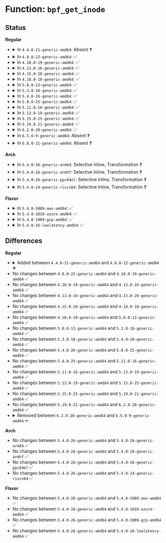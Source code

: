 # Function: <code>bpf_get_inode</code>

## Status
<b>Regular</b>
<ul>
<li>
<details>
<summary>In <code>4.4.0-21-generic-amd64</code>: Absent ❓</summary>

```json
{
  "name": "bpf_get_inode",
  "collision_type": "Unique Static",
  "inline_type": "Selective",
  "funcs": [
    {
      "addr": 18446744071580380288,
      "name": "bpf_get_inode",
      "external": false,
      "loc": "kernel/bpf/inode.c:81",
      "file": "kernel/bpf/inode.c",
      "inline": "not declared, inlined",
      "caller_inline": [
        "kernel/bpf/inode.c:bpf_mkobj_ops",
        "kernel/bpf/inode.c:bpf_mkdir"
      ],
      "caller_func": [
        "kernel/bpf/inode.c:bpf_mkobj_ops",
        "kernel/bpf/inode.c:bpf_mkdir"
      ]
    }
  ],
  "symbols": [
    {
      "addr": 18446744071580380288,
      "name": "bpf_get_inode.part.4",
      "section": ".text",
      "bind": "STB_LOCAL",
      "size": 116
    }
  ]
}
```
</details>
</li>
<li>
<details>
<summary>In <code>4.8.0-22-generic-amd64</code>: ✅</summary>

```c
struct inode * bpf_get_inode(struct super_block * sb, const struct inode * dir, umode_t mode)
```

```json
{
  "name": "bpf_get_inode",
  "collision_type": "Unique Static",
  "inline_type": "No",
  "funcs": [
    {
      "addr": 18446744071580440352,
      "name": "bpf_get_inode",
      "external": false,
      "loc": "kernel/bpf/inode.c:81",
      "file": "kernel/bpf/inode.c",
      "inline": "seen, unknown",
      "caller_inline": [],
      "caller_func": [
        "kernel/bpf/inode.c:bpf_mkobj_ops",
        "kernel/bpf/inode.c:bpf_mkdir"
      ]
    }
  ],
  "symbols": [
    {
      "addr": 18446744071580440352,
      "name": "bpf_get_inode",
      "section": ".text",
      "bind": "STB_LOCAL",
      "size": 153
    }
  ]
}
```
</details>
</li>
<li>
<details>
<summary>In <code>4.10.0-19-generic-amd64</code>: ✅</summary>

```c
struct inode * bpf_get_inode(struct super_block * sb, const struct inode * dir, umode_t mode)
```

```json
{
  "name": "bpf_get_inode",
  "collision_type": "Unique Static",
  "inline_type": "No",
  "funcs": [
    {
      "addr": 18446744071580494208,
      "name": "bpf_get_inode",
      "external": false,
      "loc": "kernel/bpf/inode.c:82",
      "file": "kernel/bpf/inode.c",
      "inline": "seen, unknown",
      "caller_inline": [],
      "caller_func": [
        "kernel/bpf/inode.c:bpf_symlink",
        "kernel/bpf/inode.c:bpf_mkobj",
        "kernel/bpf/inode.c:bpf_mkobj",
        "kernel/bpf/inode.c:bpf_mkdir"
      ]
    }
  ],
  "symbols": [
    {
      "addr": 18446744071580494208,
      "name": "bpf_get_inode",
      "section": ".text",
      "bind": "STB_LOCAL",
      "size": 154
    }
  ]
}
```
</details>
</li>
<li>
<details>
<summary>In <code>4.13.0-16-generic-amd64</code>: ✅</summary>

```c
struct inode * bpf_get_inode(struct super_block * sb, const struct inode * dir, umode_t mode)
```

```json
{
  "name": "bpf_get_inode",
  "collision_type": "Unique Static",
  "inline_type": "No",
  "funcs": [
    {
      "addr": 18446744071580522464,
      "name": "bpf_get_inode",
      "external": false,
      "loc": "kernel/bpf/inode.c:83",
      "file": "kernel/bpf/inode.c",
      "inline": "seen, unknown",
      "caller_inline": [],
      "caller_func": [
        "kernel/bpf/inode.c:bpf_symlink",
        "kernel/bpf/inode.c:bpf_mkobj",
        "kernel/bpf/inode.c:bpf_mkobj",
        "kernel/bpf/inode.c:bpf_mkdir"
      ]
    }
  ],
  "symbols": [
    {
      "addr": 18446744071580522464,
      "name": "bpf_get_inode",
      "section": ".text",
      "bind": "STB_LOCAL",
      "size": 170
    }
  ]
}
```
</details>
</li>
<li>
<details>
<summary>In <code>4.15.0-20-generic-amd64</code>: ✅</summary>

```c
struct inode * bpf_get_inode(struct super_block * sb, const struct inode * dir, umode_t mode)
```

```json
{
  "name": "bpf_get_inode",
  "collision_type": "Unique Static",
  "inline_type": "No",
  "funcs": [
    {
      "addr": 18446744071580584576,
      "name": "bpf_get_inode",
      "external": false,
      "loc": "kernel/bpf/inode.c:83",
      "file": "kernel/bpf/inode.c",
      "inline": "seen, unknown",
      "caller_inline": [],
      "caller_func": [
        "kernel/bpf/inode.c:bpf_symlink",
        "kernel/bpf/inode.c:bpf_mkobj",
        "kernel/bpf/inode.c:bpf_mkobj",
        "kernel/bpf/inode.c:bpf_mkdir"
      ]
    }
  ],
  "symbols": [
    {
      "addr": 18446744071580584576,
      "name": "bpf_get_inode",
      "section": ".text",
      "bind": "STB_LOCAL",
      "size": 170
    }
  ]
}
```
</details>
</li>
<li>
<details>
<summary>In <code>4.18.0-10-generic-amd64</code>: ✅</summary>

```c
struct inode * bpf_get_inode(struct super_block * sb, const struct inode * dir, umode_t mode)
```

```json
{
  "name": "bpf_get_inode",
  "collision_type": "Unique Static",
  "inline_type": "No",
  "funcs": [
    {
      "addr": 18446744071580679952,
      "name": "bpf_get_inode",
      "external": false,
      "loc": "kernel/bpf/inode.c:83",
      "file": "kernel/bpf/inode.c",
      "inline": "seen, unknown",
      "caller_inline": [],
      "caller_func": [
        "kernel/bpf/inode.c:bpf_symlink",
        "kernel/bpf/inode.c:bpf_mkmap",
        "kernel/bpf/inode.c:bpf_mkprog",
        "kernel/bpf/inode.c:bpf_mkdir"
      ]
    }
  ],
  "symbols": [
    {
      "addr": 18446744071580679952,
      "name": "bpf_get_inode",
      "section": ".text",
      "bind": "STB_LOCAL",
      "size": 162
    }
  ]
}
```
</details>
</li>
<li>
<details>
<summary>In <code>5.0.0-13-generic-amd64</code>: ✅</summary>

```c
struct inode * bpf_get_inode(struct super_block * sb, const struct inode * dir, umode_t mode)
```

```json
{
  "name": "bpf_get_inode",
  "collision_type": "Unique Static",
  "inline_type": "No",
  "funcs": [
    {
      "addr": 18446744071580750688,
      "name": "bpf_get_inode",
      "external": false,
      "loc": "kernel/bpf/inode.c:83",
      "file": "kernel/bpf/inode.c",
      "inline": "seen, unknown",
      "caller_inline": [],
      "caller_func": [
        "kernel/bpf/inode.c:bpf_symlink",
        "kernel/bpf/inode.c:bpf_mkmap",
        "kernel/bpf/inode.c:bpf_mkprog",
        "kernel/bpf/inode.c:bpf_mkdir"
      ]
    }
  ],
  "symbols": [
    {
      "addr": 18446744071580750688,
      "name": "bpf_get_inode",
      "section": ".text",
      "bind": "STB_LOCAL",
      "size": 162
    }
  ]
}
```
</details>
</li>
<li>
<details>
<summary>In <code>5.3.0-18-generic-amd64</code>: ✅</summary>

```c
struct inode * bpf_get_inode(struct super_block * sb, const struct inode * dir, umode_t mode)
```

```json
{
  "name": "bpf_get_inode",
  "collision_type": "Unique Static",
  "inline_type": "No",
  "funcs": [
    {
      "addr": 18446744071580833424,
      "name": "bpf_get_inode",
      "external": false,
      "loc": "kernel/bpf/inode.c:80",
      "file": "kernel/bpf/inode.c",
      "inline": "seen, unknown",
      "caller_inline": [],
      "caller_func": [
        "kernel/bpf/inode.c:bpf_symlink",
        "kernel/bpf/inode.c:bpf_mkmap",
        "kernel/bpf/inode.c:bpf_mkprog",
        "kernel/bpf/inode.c:bpf_mkdir"
      ]
    }
  ],
  "symbols": [
    {
      "addr": 18446744071580833424,
      "name": "bpf_get_inode",
      "section": ".text",
      "bind": "STB_LOCAL",
      "size": 167
    }
  ]
}
```
</details>
</li>
<li>
<details>
<summary>In <code>5.4.0-26-generic-amd64</code>: ✅</summary>

```c
struct inode * bpf_get_inode(struct super_block * sb, const struct inode * dir, umode_t mode)
```

```json
{
  "name": "bpf_get_inode",
  "collision_type": "Unique Static",
  "inline_type": "No",
  "funcs": [
    {
      "addr": 18446744071580884464,
      "name": "bpf_get_inode",
      "external": false,
      "loc": "kernel/bpf/inode.c:81",
      "file": "kernel/bpf/inode.c",
      "inline": "seen, unknown",
      "caller_inline": [],
      "caller_func": [
        "kernel/bpf/inode.c:bpf_symlink",
        "kernel/bpf/inode.c:bpf_mkmap",
        "kernel/bpf/inode.c:bpf_mkprog",
        "kernel/bpf/inode.c:bpf_mkdir"
      ]
    }
  ],
  "symbols": [
    {
      "addr": 18446744071580884464,
      "name": "bpf_get_inode",
      "section": ".text",
      "bind": "STB_LOCAL",
      "size": 167
    }
  ]
}
```
</details>
</li>
<li>
<details>
<summary>In <code>5.8.0-25-generic-amd64</code>: ✅</summary>

```c
struct inode * bpf_get_inode(struct super_block * sb, const struct inode * dir, umode_t mode)
```

```json
{
  "name": "bpf_get_inode",
  "collision_type": "Unique Static",
  "inline_type": "No",
  "funcs": [
    {
      "addr": 18446744071581022672,
      "name": "bpf_get_inode",
      "external": false,
      "loc": "kernel/bpf/inode.c:100",
      "file": "kernel/bpf/inode.c",
      "inline": "seen, unknown",
      "caller_inline": [],
      "caller_func": [
        "kernel/bpf/inode.c:bpf_symlink",
        "kernel/bpf/inode.c:bpf_mklink",
        "kernel/bpf/inode.c:bpf_mkmap",
        "kernel/bpf/inode.c:bpf_mkprog",
        "kernel/bpf/inode.c:bpf_mkdir"
      ]
    }
  ],
  "symbols": [
    {
      "addr": 18446744071581022672,
      "name": "bpf_get_inode",
      "section": ".text",
      "bind": "STB_LOCAL",
      "size": 167
    }
  ]
}
```
</details>
</li>
<li>
<details>
<summary>In <code>5.11.0-16-generic-amd64</code>: ✅</summary>

```c
struct inode * bpf_get_inode(struct super_block * sb, const struct inode * dir, umode_t mode)
```

```json
{
  "name": "bpf_get_inode",
  "collision_type": "Unique Static",
  "inline_type": "No",
  "funcs": [
    {
      "addr": 18446744071581028880,
      "name": "bpf_get_inode",
      "external": false,
      "loc": "kernel/bpf/inode.c:101",
      "file": "kernel/bpf/inode.c",
      "inline": "seen, unknown",
      "caller_inline": [],
      "caller_func": [
        "kernel/bpf/inode.c:bpf_symlink",
        "kernel/bpf/inode.c:bpf_mkobj_ops",
        "kernel/bpf/inode.c:bpf_mkdir"
      ]
    }
  ],
  "symbols": [
    {
      "addr": 18446744071581028880,
      "name": "bpf_get_inode",
      "section": ".text",
      "bind": "STB_LOCAL",
      "size": 167
    }
  ]
}
```
</details>
</li>
<li>
<details>
<summary>In <code>5.13.0-19-generic-amd64</code>: ✅</summary>

```c
struct inode * bpf_get_inode(struct super_block * sb, const struct inode * dir, umode_t mode)
```

```json
{
  "name": "bpf_get_inode",
  "collision_type": "Unique Static",
  "inline_type": "No",
  "funcs": [
    {
      "addr": 18446744071581040416,
      "name": "bpf_get_inode",
      "external": false,
      "loc": "kernel/bpf/inode.c:101",
      "file": "kernel/bpf/inode.c",
      "inline": "seen, unknown",
      "caller_inline": [],
      "caller_func": [
        "kernel/bpf/inode.c:bpf_symlink",
        "kernel/bpf/inode.c:bpf_mkobj_ops",
        "kernel/bpf/inode.c:bpf_mkdir"
      ]
    }
  ],
  "symbols": [
    {
      "addr": 18446744071581040416,
      "name": "bpf_get_inode",
      "section": ".text",
      "bind": "STB_LOCAL",
      "size": 174
    }
  ]
}
```
</details>
</li>
<li>
<details>
<summary>In <code>5.15.0-25-generic-amd64</code>: ✅</summary>

```c
struct inode * bpf_get_inode(struct super_block * sb, const struct inode * dir, umode_t mode)
```

```json
{
  "name": "bpf_get_inode",
  "collision_type": "Unique Static",
  "inline_type": "No",
  "funcs": [
    {
      "addr": 18446744071581263232,
      "name": "bpf_get_inode",
      "external": false,
      "loc": "kernel/bpf/inode.c:101",
      "file": "kernel/bpf/inode.c",
      "inline": "seen, unknown",
      "caller_inline": [],
      "caller_func": [
        "kernel/bpf/inode.c:bpf_symlink",
        "kernel/bpf/inode.c:bpf_mkobj_ops",
        "kernel/bpf/inode.c:bpf_mkdir"
      ]
    }
  ],
  "symbols": [
    {
      "addr": 18446744071581263232,
      "name": "bpf_get_inode",
      "section": ".text",
      "bind": "STB_LOCAL",
      "size": 174
    }
  ]
}
```
</details>
</li>
<li>
<details>
<summary>In <code>5.19.0-21-generic-amd64</code>: ✅</summary>

```c
struct inode * bpf_get_inode(struct super_block * sb, const struct inode * dir, umode_t mode)
```

```json
{
  "name": "bpf_get_inode",
  "collision_type": "Unique Static",
  "inline_type": "No",
  "funcs": [
    {
      "addr": 18446744071581554112,
      "name": "bpf_get_inode",
      "external": false,
      "loc": "kernel/bpf/inode.c:101",
      "file": "kernel/bpf/inode.c",
      "inline": "seen, unknown",
      "caller_inline": [],
      "caller_func": [
        "kernel/bpf/inode.c:bpf_symlink",
        "kernel/bpf/inode.c:bpf_mkobj_ops",
        "kernel/bpf/inode.c:bpf_mkdir"
      ]
    }
  ],
  "symbols": [
    {
      "addr": 18446744071581554112,
      "name": "bpf_get_inode",
      "section": ".text",
      "bind": "STB_LOCAL",
      "size": 210
    }
  ]
}
```
</details>
</li>
<li>
<details>
<summary>In <code>6.2.0-20-generic-amd64</code>: ✅</summary>

```c
struct inode * bpf_get_inode(struct super_block * sb, const struct inode * dir, umode_t mode)
```

```json
{
  "name": "bpf_get_inode",
  "collision_type": "Unique Static",
  "inline_type": "No",
  "funcs": [
    {
      "addr": 18446744071581926192,
      "name": "bpf_get_inode",
      "external": false,
      "loc": "kernel/bpf/inode.c:101",
      "file": "kernel/bpf/inode.c",
      "inline": "seen, unknown",
      "caller_inline": [],
      "caller_func": [
        "kernel/bpf/inode.c:bpf_symlink",
        "kernel/bpf/inode.c:bpf_mkobj_ops",
        "kernel/bpf/inode.c:bpf_mkdir"
      ]
    }
  ],
  "symbols": [
    {
      "addr": 18446744071581926192,
      "name": "bpf_get_inode",
      "section": ".text",
      "bind": "STB_LOCAL",
      "size": 210
    }
  ]
}
```
</details>
</li>
<li>
<details>
<summary>In <code>6.5.0-9-generic-amd64</code>: Absent ❓</summary>

```json
{
  "name": "bpf_get_inode",
  "collision_type": "Unique Static",
  "inline_type": "Selective",
  "funcs": [
    {
      "addr": 18446744071582111645,
      "name": "bpf_get_inode",
      "external": false,
      "loc": "kernel/bpf/inode.c:101",
      "file": "kernel/bpf/inode.c",
      "inline": "not declared, inlined",
      "caller_inline": [
        "kernel/bpf/inode.c:bpf_symlink",
        "kernel/bpf/inode.c:bpf_mkobj_ops",
        "kernel/bpf/inode.c:bpf_mkdir"
      ],
      "caller_func": [
        "kernel/bpf/inode.c:bpf_symlink",
        "kernel/bpf/inode.c:bpf_mkobj_ops",
        "kernel/bpf/inode.c:bpf_mkdir"
      ]
    }
  ],
  "symbols": [
    {
      "addr": 18446744071582110624,
      "name": "bpf_get_inode.part.0",
      "section": ".text",
      "bind": "STB_LOCAL",
      "size": 130
    }
  ]
}
```
</details>
</li>
<li>
<details>
<summary>In <code>6.8.0-31-generic-amd64</code>: Absent ❓</summary>

```json
{
  "name": "bpf_get_inode",
  "collision_type": "Unique Static",
  "inline_type": "Full",
  "funcs": [
    {
      "addr": 18446744071582251816,
      "name": "bpf_get_inode",
      "external": false,
      "loc": "kernel/bpf/inode.c:101",
      "file": "kernel/bpf/inode.c",
      "inline": "not declared, inlined",
      "caller_inline": [
        "kernel/bpf/inode.c:bpf_symlink",
        "kernel/bpf/inode.c:bpf_symlink",
        "kernel/bpf/inode.c:bpf_mkobj_ops",
        "kernel/bpf/inode.c:bpf_mkobj_ops",
        "kernel/bpf/inode.c:bpf_mkdir",
        "kernel/bpf/inode.c:bpf_mkdir"
      ],
      "caller_func": []
    }
  ],
  "symbols": []
}
```
</details>
</li>
</ul>
<b>Arch</b>
<ul>
<li>
<details>
<summary>In <code>5.4.0-26-generic-arm64</code>: Selective Inline, Transformation ❓</summary>

```c
struct inode * bpf_get_inode(struct super_block * sb, const struct inode * dir, umode_t mode)
```

```json
{
  "name": "bpf_get_inode",
  "collision_type": "Unique Static",
  "inline_type": "Selective",
  "funcs": [
    {
      "addr": 18446603336492211148,
      "name": "bpf_get_inode",
      "external": false,
      "loc": "kernel/bpf/inode.c:81",
      "file": "kernel/bpf/inode.c",
      "inline": "not declared, inlined",
      "caller_inline": [
        "kernel/bpf/inode.c:bpf_symlink"
      ],
      "caller_func": [
        "kernel/bpf/inode.c:bpf_symlink",
        "kernel/bpf/inode.c:bpf_mkmap",
        "kernel/bpf/inode.c:bpf_mkprog",
        "kernel/bpf/inode.c:bpf_mkdir"
      ]
    }
  ],
  "symbols": [
    {
      "addr": 18446603336492210488,
      "name": "bpf_get_inode.part.0",
      "section": ".text",
      "bind": "STB_LOCAL",
      "size": 152
    },
    {
      "addr": 18446603336492210640,
      "name": "bpf_get_inode",
      "section": ".text",
      "bind": "STB_LOCAL",
      "size": 116
    }
  ]
}
```
</details>
</li>
<li>
<details>
<summary>In <code>5.4.0-26-generic-armhf</code>: Selective Inline, Transformation ❓</summary>

```c
struct inode * bpf_get_inode(struct super_block * sb, const struct inode * dir, umode_t mode)
```

```json
{
  "name": "bpf_get_inode",
  "collision_type": "Unique Static",
  "inline_type": "Selective",
  "funcs": [
    {
      "addr": 3226108608,
      "name": "bpf_get_inode",
      "external": false,
      "loc": "kernel/bpf/inode.c:81",
      "file": "kernel/bpf/inode.c",
      "inline": "not declared, inlined",
      "caller_inline": [
        "kernel/bpf/inode.c:bpf_symlink"
      ],
      "caller_func": [
        "kernel/bpf/inode.c:bpf_symlink",
        "kernel/bpf/inode.c:bpf_mkmap",
        "kernel/bpf/inode.c:bpf_mkprog",
        "kernel/bpf/inode.c:bpf_mkdir"
      ]
    }
  ],
  "symbols": [
    {
      "addr": 3226108036,
      "name": "bpf_get_inode.part.0",
      "section": ".text",
      "bind": "STB_LOCAL",
      "size": 180
    },
    {
      "addr": 3226108216,
      "name": "bpf_get_inode",
      "section": ".text",
      "bind": "STB_LOCAL",
      "size": 72
    }
  ]
}
```
</details>
</li>
<li>
<details>
<summary>In <code>5.4.0-26-generic-ppc64el</code>: Selective Inline, Transformation ❓</summary>

```c
struct inode * bpf_get_inode(struct super_block * sb, const struct inode * dir, umode_t mode)
```

```json
{
  "name": "bpf_get_inode",
  "collision_type": "Unique Static",
  "inline_type": "Selective",
  "funcs": [
    {
      "addr": 13835058055285431660,
      "name": "bpf_get_inode",
      "external": false,
      "loc": "kernel/bpf/inode.c:81",
      "file": "kernel/bpf/inode.c",
      "inline": "not declared, inlined",
      "caller_inline": [
        "kernel/bpf/inode.c:bpf_symlink"
      ],
      "caller_func": [
        "kernel/bpf/inode.c:bpf_symlink",
        "kernel/bpf/inode.c:bpf_mkmap",
        "kernel/bpf/inode.c:bpf_mkprog",
        "kernel/bpf/inode.c:bpf_mkdir"
      ]
    }
  ],
  "symbols": [
    {
      "addr": 13835058055285430864,
      "name": "bpf_get_inode.part.0",
      "section": ".text",
      "bind": "STB_LOCAL",
      "size": 212
    },
    {
      "addr": 13835058055285431088,
      "name": "bpf_get_inode",
      "section": ".text",
      "bind": "STB_LOCAL",
      "size": 68
    }
  ]
}
```
</details>
</li>
<li>
<details>
<summary>In <code>5.4.0-24-generic-riscv64</code>: Selective Inline, Transformation ❓</summary>

```c
struct inode * bpf_get_inode(struct super_block * sb, const struct inode * dir, umode_t mode)
```

```json
{
  "name": "bpf_get_inode",
  "collision_type": "Unique Static",
  "inline_type": "Selective",
  "funcs": [
    {
      "addr": 18446743936272359946,
      "name": "bpf_get_inode",
      "external": false,
      "loc": "kernel/bpf/inode.c:81",
      "file": "kernel/bpf/inode.c",
      "inline": "not declared, inlined",
      "caller_inline": [
        "kernel/bpf/inode.c:bpf_symlink"
      ],
      "caller_func": [
        "kernel/bpf/inode.c:bpf_symlink",
        "kernel/bpf/inode.c:bpf_mkmap",
        "kernel/bpf/inode.c:bpf_mkprog",
        "kernel/bpf/inode.c:bpf_mkdir"
      ]
    }
  ],
  "symbols": [
    {
      "addr": 18446743936272359390,
      "name": "bpf_get_inode.part.0",
      "section": ".text",
      "bind": "STB_LOCAL",
      "size": 128
    },
    {
      "addr": 18446743936272359518,
      "name": "bpf_get_inode",
      "section": ".text",
      "bind": "STB_LOCAL",
      "size": 94
    }
  ]
}
```
</details>
</li>
</ul>
<b>Flavor</b>
<ul>
<li>
<details>
<summary>In <code>5.4.0-1009-aws-amd64</code>: ✅</summary>

```c
struct inode * bpf_get_inode(struct super_block * sb, const struct inode * dir, umode_t mode)
```

```json
{
  "name": "bpf_get_inode",
  "collision_type": "Unique Static",
  "inline_type": "No",
  "funcs": [
    {
      "addr": 18446744071580853264,
      "name": "bpf_get_inode",
      "external": false,
      "loc": "kernel/bpf/inode.c:81",
      "file": "kernel/bpf/inode.c",
      "inline": "seen, unknown",
      "caller_inline": [],
      "caller_func": [
        "kernel/bpf/inode.c:bpf_symlink",
        "kernel/bpf/inode.c:bpf_mkmap",
        "kernel/bpf/inode.c:bpf_mkprog",
        "kernel/bpf/inode.c:bpf_mkdir"
      ]
    }
  ],
  "symbols": [
    {
      "addr": 18446744071580853264,
      "name": "bpf_get_inode",
      "section": ".text",
      "bind": "STB_LOCAL",
      "size": 167
    }
  ]
}
```
</details>
</li>
<li>
<details>
<summary>In <code>5.4.0-1010-azure-amd64</code>: ✅</summary>

```c
struct inode * bpf_get_inode(struct super_block * sb, const struct inode * dir, umode_t mode)
```

```json
{
  "name": "bpf_get_inode",
  "collision_type": "Unique Static",
  "inline_type": "No",
  "funcs": [
    {
      "addr": 18446744071580799440,
      "name": "bpf_get_inode",
      "external": false,
      "loc": "kernel/bpf/inode.c:81",
      "file": "kernel/bpf/inode.c",
      "inline": "seen, unknown",
      "caller_inline": [],
      "caller_func": [
        "kernel/bpf/inode.c:bpf_symlink",
        "kernel/bpf/inode.c:bpf_mkmap",
        "kernel/bpf/inode.c:bpf_mkprog",
        "kernel/bpf/inode.c:bpf_mkdir"
      ]
    }
  ],
  "symbols": [
    {
      "addr": 18446744071580799440,
      "name": "bpf_get_inode",
      "section": ".text",
      "bind": "STB_LOCAL",
      "size": 167
    }
  ]
}
```
</details>
</li>
<li>
<details>
<summary>In <code>5.4.0-1009-gcp-amd64</code>: ✅</summary>

```c
struct inode * bpf_get_inode(struct super_block * sb, const struct inode * dir, umode_t mode)
```

```json
{
  "name": "bpf_get_inode",
  "collision_type": "Unique Static",
  "inline_type": "No",
  "funcs": [
    {
      "addr": 18446744071580844512,
      "name": "bpf_get_inode",
      "external": false,
      "loc": "kernel/bpf/inode.c:81",
      "file": "kernel/bpf/inode.c",
      "inline": "seen, unknown",
      "caller_inline": [],
      "caller_func": [
        "kernel/bpf/inode.c:bpf_symlink",
        "kernel/bpf/inode.c:bpf_mkmap",
        "kernel/bpf/inode.c:bpf_mkprog",
        "kernel/bpf/inode.c:bpf_mkdir"
      ]
    }
  ],
  "symbols": [
    {
      "addr": 18446744071580844512,
      "name": "bpf_get_inode",
      "section": ".text",
      "bind": "STB_LOCAL",
      "size": 167
    }
  ]
}
```
</details>
</li>
<li>
<details>
<summary>In <code>5.4.0-26-lowlatency-amd64</code>: ✅</summary>

```c
struct inode * bpf_get_inode(struct super_block * sb, const struct inode * dir, umode_t mode)
```

```json
{
  "name": "bpf_get_inode",
  "collision_type": "Unique Static",
  "inline_type": "No",
  "funcs": [
    {
      "addr": 18446744071580902800,
      "name": "bpf_get_inode",
      "external": false,
      "loc": "kernel/bpf/inode.c:81",
      "file": "kernel/bpf/inode.c",
      "inline": "seen, unknown",
      "caller_inline": [],
      "caller_func": [
        "kernel/bpf/inode.c:bpf_symlink",
        "kernel/bpf/inode.c:bpf_mkmap",
        "kernel/bpf/inode.c:bpf_mkprog",
        "kernel/bpf/inode.c:bpf_mkdir"
      ]
    }
  ],
  "symbols": [
    {
      "addr": 18446744071580902800,
      "name": "bpf_get_inode",
      "section": ".text",
      "bind": "STB_LOCAL",
      "size": 167
    }
  ]
}
```
</details>
</li>
</ul>

## Differences
<b>Regular</b>
<ul>
<li>
<details>
<summary>Added between <code>4.4.0-21-generic-amd64</code> and <code>4.8.0-22-generic-amd64</code> ➕</summary>

```c
struct inode * bpf_get_inode(struct super_block * sb, const struct inode * dir, umode_t mode)
```
</details>
</li>
<li>
No changes between <code>4.8.0-22-generic-amd64</code> and <code>4.10.0-19-generic-amd64</code> ✅
</li>
<li>
No changes between <code>4.10.0-19-generic-amd64</code> and <code>4.13.0-16-generic-amd64</code> ✅
</li>
<li>
No changes between <code>4.13.0-16-generic-amd64</code> and <code>4.15.0-20-generic-amd64</code> ✅
</li>
<li>
No changes between <code>4.15.0-20-generic-amd64</code> and <code>4.18.0-10-generic-amd64</code> ✅
</li>
<li>
No changes between <code>4.18.0-10-generic-amd64</code> and <code>5.0.0-13-generic-amd64</code> ✅
</li>
<li>
No changes between <code>5.0.0-13-generic-amd64</code> and <code>5.3.0-18-generic-amd64</code> ✅
</li>
<li>
No changes between <code>5.3.0-18-generic-amd64</code> and <code>5.4.0-26-generic-amd64</code> ✅
</li>
<li>
No changes between <code>5.4.0-26-generic-amd64</code> and <code>5.8.0-25-generic-amd64</code> ✅
</li>
<li>
No changes between <code>5.8.0-25-generic-amd64</code> and <code>5.11.0-16-generic-amd64</code> ✅
</li>
<li>
No changes between <code>5.11.0-16-generic-amd64</code> and <code>5.13.0-19-generic-amd64</code> ✅
</li>
<li>
No changes between <code>5.13.0-19-generic-amd64</code> and <code>5.15.0-25-generic-amd64</code> ✅
</li>
<li>
No changes between <code>5.15.0-25-generic-amd64</code> and <code>5.19.0-21-generic-amd64</code> ✅
</li>
<li>
No changes between <code>5.19.0-21-generic-amd64</code> and <code>6.2.0-20-generic-amd64</code> ✅
</li>
<li>
<details>
<summary>Removed between <code>6.2.0-20-generic-amd64</code> and <code>6.5.0-9-generic-amd64</code> ➖</summary>

```c
struct inode * bpf_get_inode(struct super_block * sb, const struct inode * dir, umode_t mode)
```
</details>
</li>
</ul>
<b>Arch</b>
<ul>
<li>
No changes between <code>5.4.0-26-generic-amd64</code> and <code>5.4.0-26-generic-arm64</code> ✅
</li>
<li>
No changes between <code>5.4.0-26-generic-amd64</code> and <code>5.4.0-26-generic-armhf</code> ✅
</li>
<li>
No changes between <code>5.4.0-26-generic-amd64</code> and <code>5.4.0-26-generic-ppc64el</code> ✅
</li>
<li>
No changes between <code>5.4.0-26-generic-amd64</code> and <code>5.4.0-24-generic-riscv64</code> ✅
</li>
</ul>
<b>Flavor</b>
<ul>
<li>
No changes between <code>5.4.0-26-generic-amd64</code> and <code>5.4.0-1009-aws-amd64</code> ✅
</li>
<li>
No changes between <code>5.4.0-26-generic-amd64</code> and <code>5.4.0-1010-azure-amd64</code> ✅
</li>
<li>
No changes between <code>5.4.0-26-generic-amd64</code> and <code>5.4.0-1009-gcp-amd64</code> ✅
</li>
<li>
No changes between <code>5.4.0-26-generic-amd64</code> and <code>5.4.0-26-lowlatency-amd64</code> ✅
</li>
</ul>
